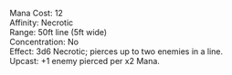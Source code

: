 Mana Cost: 12  
Affinity: Necrotic  
Range: 50ft line (5ft wide)  
Concentration: No  
Effect: 3d6 Necrotic; pierces up to two enemies in a line.  
Upcast: +1 enemy pierced per x2 Mana.